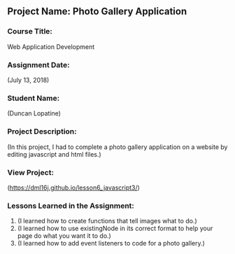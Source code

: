 ## Project Name:  Photo Gallery Application

### Course Title:
Web Application Development

### Assignment Date:  
(July 13, 2018)

### Student Name:  
(Duncan Lopatine)

### Project Description:
(In this project, I had to complete a photo gallery application on a website by editing javascript and html files.)

### View Project:
(https://dml16j.github.io/lesson6_javascript3/)

### Lessons Learned in the Assignment:
1. (I learned how to create functions that tell images what to do.)
2. (I learned how to use existingNode in its correct format to help your page do what you want it to do.)
3. (I learned how to add event listeners to code for a photo gallery.)
